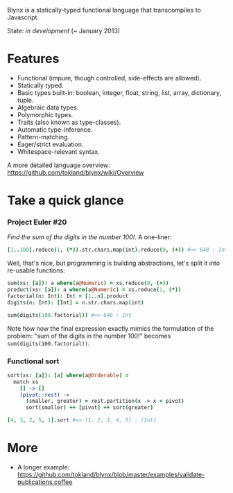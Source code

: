 Blynx is a statically-typed functional language that transcompiles to Javascript. 

State: _in development_ (~ January 2013)

# Features

  * Functional (impure, though controlled, side-effects are allowed).
  * Statically typed.
  * Basic types built-in: boolean, integer, float, string, list, array, dictionary, tuple.
  * Algebraic data types.
  * Polymorphic types.
  * Traits (also known as type-classes).
  * Automatic type-inference.
  * Pattern-matching.
  * Eager/strict evaluation.
  * Whitespace-relevant syntax.

A more detailed language overview: https://github.com/tokland/blynx/wiki/Overview

# Take a quick glance

### Project Euler #20 

_Find the sum of the digits in the number 100!_. A one-liner:

```coffeescript
[1..100].reduce(1, (*)).str.chars.map(int).reduce(0, (+)) #=> 648 : Int
```

Well, that's nice, but programming is building abstractions, let's split it into re-usable functions:

```coffeescript
sum(xs: [a]): a where(a@Numeric) = xs.reduce(0, (+))
product(xs: [a]): a where(a@Numeric) = xs.reduce(1, (*))
factorial(n: Int): Int = [1..n].product
digits(n: Int): [Int] = n.str.chars.map(int)

sum(digits(100.factorial)) #=> 648 : Int
```

Note how now the final expression exactly mimics the formulation of the problem: "sum of the digits in the number 100!" becomes ```sum(digits(100.factorial))```.

### Functional sort

```coffeescript
sort(xs: [a]): [a] where(a@Orderable) = 
  match xs
    [] -> []
    (pivot::rest) ->
      (smaller, greater) = rest.partition(x -> x < pivot)
      sort(smaller) ++ [pivot] ++ sort(greater)

[4, 3, 2, 5, 1].sort #=> [1, 2, 3, 4, 5] : [Int]
```

# More

  * A longer example: https://github.com/tokland/blynx/blob/master/examples/validate-publications.coffee
